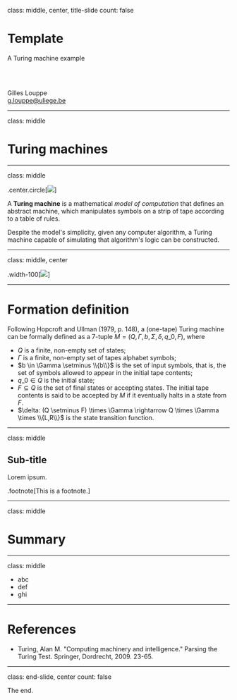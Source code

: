 class: middle, center, title-slide
count: false

# Template

A Turing machine example

<br><br>

Gilles Louppe<br>
[g.louppe@uliege.be](mailto:g.louppe@uliege.be)

---

class: middle

# Turing machines

---

class: middle

.center.circle[![](figures/turing.jpg)]

A **Turing machine** is a mathematical *model of computation* that defines an abstract machine, which manipulates symbols on a strip of tape according to a table of rules.

Despite the model's simplicity, given any computer algorithm, a Turing machine capable of simulating that algorithm's logic can be constructed.

---

class: middle, center

.width-100[![](figures/tm.jpg)]

---

# Formation definition

Following Hopcroft and Ullman (1979, p. 148), a (one-tape) Turing machine can be formally defined as a 7-tuple $M=(Q,\Gamma,b,\Sigma,\delta, q\_0, F)$, where
- $Q$ is a finite, non-empty set of states;
- $\Gamma$ is a finite, non-empty set of tapes alphabet symbols;
- $b \in \Gamma \setminus \\{b\\}$ is the set of input symbols, that is, the set of symbols allowed to appear in the initial tape contents;
- $q\_0 \in Q$ is the initial state;
- $F \subseteq Q$ is the set of final states or accepting states. The initial tape contents is said to be accepted by $M$ if it eventually halts in a state from $F$.
- $\delta: (Q \setminus F) \times \Gamma \rightarrow Q \times \Gamma \times \\{L,R\\}$ is the state transition function.

---

class: middle

## Sub-title

Lorem ipsum.

.footnote[This is a footnote.]

---

class: middle

# Summary

---

class: middle

- abc
- def
- ghi

---

# References

- Turing, Alan M. "Computing machinery and intelligence." Parsing the Turing Test. Springer, Dordrecht, 2009. 23-65.

---

class: end-slide, center
count: false

The end.
